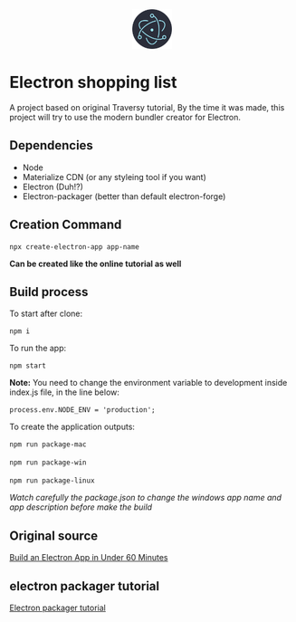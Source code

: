 <div align="center">
  <a href="https://www.electronjs.org/docs">
    <img alt="electron icon" src="src/assets/icons/electron.png" width="70" />
  </a>
</div>

# Electron shopping list

A project based on original Traversy tutorial, By the time it was made, this project will try to use the modern bundler creator for Electron.

## Dependencies

- Node
- Materialize CDN (or any styleing tool if you want)
- Electron (Duh!?)
- Electron-packager (better than default electron-forge)

## Creation Command

    npx create-electron-app app-name

**Can be created like the online tutorial as well**

## Build process

To start after clone:

    npm i

To run the app:

    npm start

**Note:** You need to change the environment variable to development inside index.js file, in the line below:

    process.env.NODE_ENV = 'production';

To create the application outputs:

    npm run package-mac

    npm run package-win

    npm run package-linux

_Watch carefully the package.json to change the windows app name and app description before make the build_

## Original source

[Build an Electron App in Under 60 Minutes](https://www.youtube.com/watch?v=kN1Czs0m1SU&t=302s)

## electron packager tutorial

[Electron packager tutorial ](https://www.christianengvall.se/electron-packager-tutorial/)
